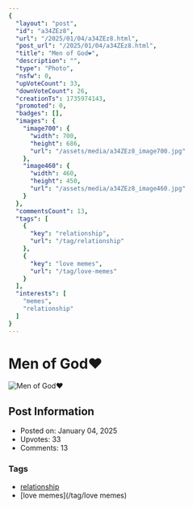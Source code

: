 ```yaml
---
{
  "layout": "post",
  "id": "a34ZEz8",
  "url": "/2025/01/04/a34ZEz8.html",
  "post_url": "/2025/01/04/a34ZEz8.html",
  "title": "Men of God❤️",
  "description": "",
  "type": "Photo",
  "nsfw": 0,
  "upVoteCount": 33,
  "downVoteCount": 26,
  "creationTs": 1735974143,
  "promoted": 0,
  "badges": [],
  "images": {
    "image700": {
      "width": 700,
      "height": 686,
      "url": "/assets/media/a34ZEz8_image700.jpg"
    },
    "image460": {
      "width": 460,
      "height": 450,
      "url": "/assets/media/a34ZEz8_image460.jpg"
    }
  },
  "commentsCount": 13,
  "tags": [
    {
      "key": "relationship",
      "url": "/tag/relationship"
    },
    {
      "key": "love memes",
      "url": "/tag/love-memes"
    }
  ],
  "interests": [
    "memes",
    "relationship"
  ]
}
---
```


# Men of God❤️

![Men of God❤️](/assets/media/a34ZEz8_image700.jpg)

## Post Information

- Posted on: January 04, 2025
- Upvotes: 33
- Comments: 13

### Tags

- [relationship](/tag/relationship)
- [love memes](/tag/love memes)

